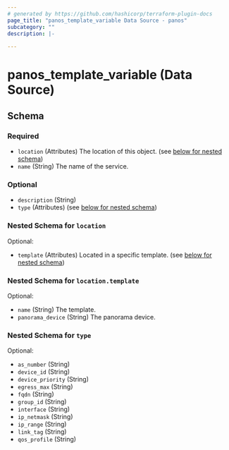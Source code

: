 ```yaml
---
# generated by https://github.com/hashicorp/terraform-plugin-docs
page_title: "panos_template_variable Data Source - panos"
subcategory: ""
description: |-
  
---
```


# panos_template_variable (Data Source)





<!-- schema generated by tfplugindocs -->
## Schema

### Required

- `location` (Attributes) The location of this object. (see [below for nested schema](#nestedatt--location))
- `name` (String) The name of the service.

### Optional

- `description` (String)
- `type` (Attributes) (see [below for nested schema](#nestedatt--type))

<a id="nestedatt--location"></a>
### Nested Schema for `location`

Optional:

- `template` (Attributes) Located in a specific template. (see [below for nested schema](#nestedatt--location--template))

<a id="nestedatt--location--template"></a>
### Nested Schema for `location.template`

Optional:

- `name` (String) The template.
- `panorama_device` (String) The panorama device.



<a id="nestedatt--type"></a>
### Nested Schema for `type`

Optional:

- `as_number` (String)
- `device_id` (String)
- `device_priority` (String)
- `egress_max` (String)
- `fqdn` (String)
- `group_id` (String)
- `interface` (String)
- `ip_netmask` (String)
- `ip_range` (String)
- `link_tag` (String)
- `qos_profile` (String)
